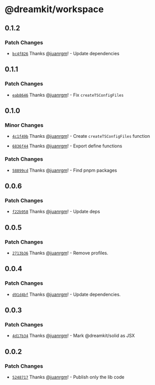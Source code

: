 # @dreamkit/workspace

## 0.1.2

### Patch Changes

- [`bc4f826`](https://github.com/swordev/dreamkit/commit/bc4f826aa3b83c837b1237175a5c5599244bad87) Thanks [@juanrgm](https://github.com/juanrgm)! - Update dependencies

## 0.1.1

### Patch Changes

- [`eab8646`](https://github.com/swordev/dreamkit/commit/eab86466e938f3fd893377ba3768c85837d606ef) Thanks [@juanrgm](https://github.com/juanrgm)! - Fix `createTSConfigFiles`

## 0.1.0

### Minor Changes

- [`4c1f49b`](https://github.com/swordev/dreamkit/commit/4c1f49bbb89dedd260e1f92310d2e99c100209b0) Thanks [@juanrgm](https://github.com/juanrgm)! - Create `createTSConfigFiles` function

- [`6836f44`](https://github.com/swordev/dreamkit/commit/6836f445c07f847926cb368c80f0f4ae1f828ab4) Thanks [@juanrgm](https://github.com/juanrgm)! - Export define functions

### Patch Changes

- [`58899cd`](https://github.com/swordev/dreamkit/commit/58899cded8636d58d85bcdc07e03ea2826df2a70) Thanks [@juanrgm](https://github.com/juanrgm)! - Find pnpm packages

## 0.0.6

### Patch Changes

- [`f22b958`](https://github.com/swordev/dreamkit/commit/f22b958b22296cc2d5dfdabb00d33bd3164d848d) Thanks [@juanrgm](https://github.com/juanrgm)! - Update deps

## 0.0.5

### Patch Changes

- [`2713b36`](https://github.com/swordev/dreamkit/commit/2713b36d8fcd9dff6e80d8c0d4f554ac46210e60) Thanks [@juanrgm](https://github.com/juanrgm)! - Remove profiles.

## 0.0.4

### Patch Changes

- [`d91d4bf`](https://github.com/swordev/dreamkit/commit/d91d4bf13150ac7cb49228cf9ab31983b96f5214) Thanks [@juanrgm](https://github.com/juanrgm)! - Update dependencies.

## 0.0.3

### Patch Changes

- [`4d17b34`](https://github.com/swordev/dreamkit/commit/4d17b3496823f22cdf1ec76525fa87ba59c463d5) Thanks [@juanrgm](https://github.com/juanrgm)! - Mark @dreamkit/solid as JSX

## 0.0.2

### Patch Changes

- [`5248717`](https://github.com/swordev/dreamkit/commit/52487177cdbc7f90643bfcffa807f682cca84704) Thanks [@juanrgm](https://github.com/juanrgm)! - Publish only the lib code
